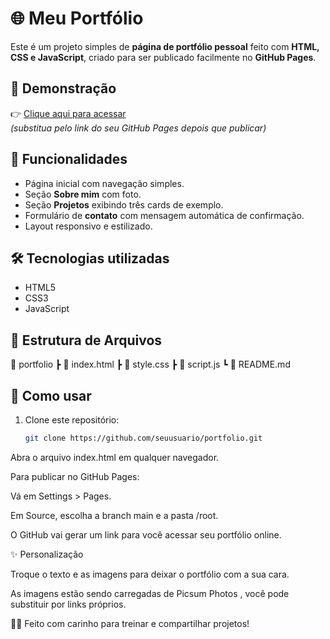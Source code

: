 # 🌐 Meu Portfólio

Este é um projeto simples de **página de portfólio pessoal** feito com **HTML, CSS e JavaScript**, criado para ser publicado facilmente no **GitHub Pages**.

## 🚀 Demonstração
👉 [Clique aqui para acessar](https://seuusuario.github.io/portfolio)  
*(substitua pelo link do seu GitHub Pages depois que publicar)*

## 📌 Funcionalidades
- Página inicial com navegação simples.
- Seção **Sobre mim** com foto.
- Seção **Projetos** exibindo três cards de exemplo.
- Formulário de **contato** com mensagem automática de confirmação.
- Layout responsivo e estilizado.

## 🛠️ Tecnologias utilizadas
- HTML5  
- CSS3  
- JavaScript  

## 📂 Estrutura de Arquivos
📁 portfolio
┣ 📄 index.html
┣ 📄 style.css
┣ 📄 script.js
┗ 📄 README.md


## 📖 Como usar
1. Clone este repositório:
   ```bash
   git clone https://github.com/seuusuario/portfolio.git
Abra o arquivo index.html em qualquer navegador.

Para publicar no GitHub Pages:

Vá em Settings > Pages.

Em Source, escolha a branch main e a pasta /root.

O GitHub vai gerar um link para você acessar seu portfólio online.

✨ Personalização

Troque o texto e as imagens para deixar o portfólio com a sua cara.

As imagens estão sendo carregadas de Picsum Photos
, você pode substituir por links próprios.

👩‍💻 Feito com carinho para treinar e compartilhar projetos!

